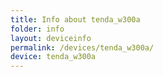```yaml
---
title: Info about tenda_w300a
folder: info
layout: deviceinfo
permalink: /devices/tenda_w300a/
device: tenda_w300a
---
```

